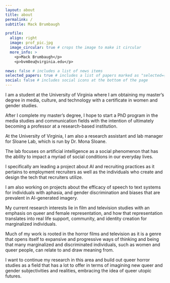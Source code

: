 ```yaml
---
layout: about
title: about
permalink: /
subtitle: Mack Brumbaugh

profile:
  align: right
  image: prof_pic.jpg
  image_circular: true # crops the image to make it circular
  more_info: >
    <p>Mack Brumbaugh</p>
    <p>bvm8eu@virginia.edu</p>

news: false # includes a list of news items
selected_papers: true # includes a list of papers marked as "selected={true}"
social: false # includes social icons at the bottom of the page
---
```


I am a student at the University of Virginia where I am obtaining my master’s degree in media, culture, and technology with a certificate in women and gender studies. 

After I complete my master’s degree, I hope to start a PhD program in the media studies and communication fields with the intention of ultimately becoming a professor at a research-based institution.

At the University of Virginia, I am also a research assistant and lab manager for Sloane Lab, which is run by Dr. Mona Sloane.

The lab focuses on artificial intelligence as a social phenomenon that has the ability to impact a myriad of social conditions in our everyday lives.

I specifically am leading a project about AI and recruiting practices as it pertains to employment recruiters as well as the individuals who create and design the tech that recruiters utilize.

I am also working on projects about the efficacy of speech to text systems for individuals with aphasia, and gender discrimination and biases that are prevalent in AI-generated imagery.

My current research interests lie in film and television studies with an emphasis on queer and female representation, and how that representation translates into real life support, community, and identity creation for marginalized individuals.

Much of my work is rooted in the horror films and television as it is a genre that opens itself to expansive and progressive ways of thinking and being that many marginalized and discriminated individuals, such as women and queer people, can relate to and draw meaning from.

I want to continue my research in this area and build out queer horror studies as a field that has a lot to offer in terms of imagining new queer and gender subjectivities and realities, embracing the idea of queer utopic futures.

